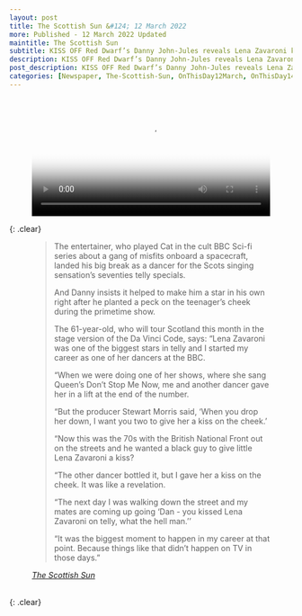 ```yaml
---
layout: post
title: The Scottish Sun &#124; 12 March 2022
more: Published - 12 March 2022 Updated
maintitle: The Scottish Sun
subtitle: KISS OFF Red Dwarf’s Danny John-Jules reveals Lena Zavaroni kiss rocketed him to stardom as he stars in Glasgow’s Da Vinci code
description: KISS OFF Red Dwarf’s Danny John-Jules reveals Lena Zavaroni kiss rocketed him to stardom as he stars in Glasgow’s Da Vinci code.
post_description: KISS OFF Red Dwarf’s Danny John-Jules reveals Lena Zavaroni kiss rocketed him to stardom as he stars in Glasgow’s Da Vinci code.
categories: [Newspaper, The-Scottish-Sun, OnThisDay12March, OnThisDay14March]
---
```


<figure class="fig3">
<div class="responsive-video"><video width="100%" poster="/assets/media/lena-zavaroni-the-danny-john-jules-kiss.png" controls><source src="video.mp4" type="/assets/media/lena-zavaroni-the-danny-john-jules-kiss.mp4"></video></div>
</figure>

{: .clear}

<figure class="fig3">
<blockquote>
<p>The entertainer, who played Cat in the cult BBC Sci-fi series about a gang of misfits onboard a spacecraft, landed his big break as a dancer for the Scots singing sensation’s seventies telly specials.</p>
<p>And Danny insists it helped to make him a star in his own right after he planted a peck on the teenager’s cheek during the primetime show.</p>
<p>The 61-year-old, who will tour Scotland this month in the stage version of the Da Vinci Code, says: “Lena Zavaroni was one of the biggest stars in telly and I started my career as one of her dancers at the BBC.</p>
<p>“When we were doing one of her shows, where she sang Queen’s Don’t Stop Me Now, me and another dancer gave her in a lift at the end of the number.</p>
<p>“But the producer Stewart Morris said, ‘When you drop her down, I want you two to give her a kiss on the cheek.’</p>
<p>“Now this was the 70s with the British National Front out on the streets and he wanted a black guy to give little Lena Zavaroni a kiss?</p>
<p>“The other dancer bottled it, but I gave her a kiss on the cheek. It was like a revelation.</p>
<p>“The next day I was walking down the street and my mates are coming up going ‘Dan - you kissed Lena Zavaroni on telly, what the hell man.’’</p>
<p>“It was the biggest moment to happen in my career at that point. Because things like that didn’t happen on TV in those days.”</p>
</blockquote>
<cite><a href="https://www.thescottishsun.co.uk/tvandshowbiz/8564026/red-dwarf-danny-john-jules-glasgow">The Scottish Sun</a></cite>
</figure>

<br />{: .clear}

